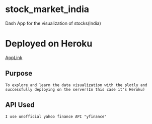 # stock_market_india
Dash App for the visualization of stocks(India)

# Deployed on Heroku

[AppLink](https://stock-market-ind.herokuapp.com/)

## Purpose
    To explore and learn the data visualization with the plotly and successfully deploying on the server(In this case it's Heroku)

## API Used
    I use unofficial yahoo finance API "yfinance"
